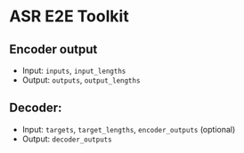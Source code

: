 # ASR E2E Toolkit


## Encoder output
- Input: `inputs`, `input_lengths`
- Output: `outputs`, `output_lengths`

## Decoder:
- Input: `targets`, `target_lengths`, `encoder_outputs` (optional)
- Output: `decoder_outputs`